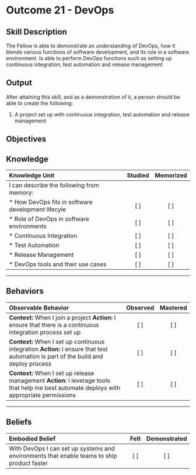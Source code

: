 # Outcome 21 - DevOps

**Skill Description**
----------
The Fellow is able to demonstrate an understanding of DevOps, how it blends various functions of software development, and its role in a software environment. Is able to perform DevOps functions such as setting up continuous integration, test automation and release management 

**Output**
----------
After attaining this skill, and as a demonstration of it, a person should be able to create the following:

1. A project set up with continuous integration, test automation and release management


**Objectives**
----------
## **Knowledge**


| Knowledge Unit   |      Studied      | Memorized |
|:-------------|:------------------:|:--------:|
| I can describe the following from memory: | | |
| * How DevOps fits in software development lifecyle | [ ] | [ ]  |
| * Role of DevOps in software environments | [ ] | [ ]  |
| * Continuous Integration     | [ ] | [ ]  |
| * Test Automation     | [ ] | [ ]  |
| * Release Management     | [ ] | [ ]  |
| * DevOps tools and their use cases     | [ ] | [ ]  |


----------


## **Behaviors**

| Observable Behavior   |      Observed      | Mastered |
|:-------------|:------------------:|:--------:|
| **Context:** When I join a project **Action:** I ensure that there is a continuous integration process set up | [ ] | [ ]  |
| **Context:** When I set up continuous integration **Action:** I ensure that test automation is part of the build and deploy process | [ ] | [ ]  |
| **Context:** When I set up release management **Action:** I leverage tools that help me best automate deploys with appropriate permissions  | [ ] | [ ]  |



----------


## **Beliefs**


| Embodied Belief   |      Felt      | Demonstrated |
|:-------------|:------------------:|:--------:|
| With DevOps I can set up systems and environments that enable teams to ship product faster | [ ] | [ ]  |


